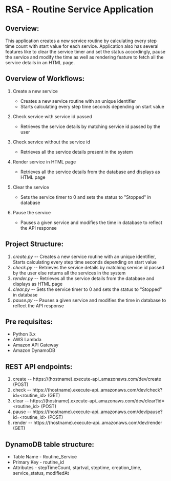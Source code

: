 # RSA - Routine Service Application

Overview:
------------------------------------------------------------------------------------

This application creates a new service routine by calculating every step time count with start value for each service. Application also has several features like to clear the service timer and set the status accordingly, pause the service and modify the time as well as rendering feature to fetch all the service details in an HTML page.

Overview of Workflows:
------------------------------------------------------------------------------------

1. Create a new service
    * Creates a new service routine with an unique identifier
    * Starts calculating every step time seconds depending on start value
    
2. Check service with service id passed
    * Retrieves the service details by matching service id passed by the user
    
3. Check service without the service id
    * Retrieves all the service details present in the system
    
4. Render service in HTML page
    * Retrieves all the service details from the database and displays as HTML page
    
5. Clear the service
    * Sets the service timer to 0 and sets the status to "Stopped" in database
    
6. Pause the service
    * Pauses a given service and modifies the time in database to reflect the API response
    
    
Project Structure:
--------------------------------------------------------------------------------------

1. _create.py_ -- Creates a new service routine with an unique identifier, Starts calculating every step time seconds depending on start value
2. _check.py_ -- Retrieves the service details by matching service id passed by the user else returns all the services in the system
3. _render.py_ -- Retrieves all the service details from the database and displays as HTML page
4. _clear.py_ -- Sets the service timer to 0 and sets the status to "Stopped" in database
5. _pause.py_ -- Pauses a given service and modifies the time in database to reflect the API response


Pre requisites:
---------------------------------------------------------------------------------------

* Python 3.x
* AWS Lambda
* Amazon API Gateway
* Amazon DynamoDB

REST API endpoints:
---------------------------------------------------------------------------------------

1. create -- https://(hostname).execute-api.<region>.amazonaws.com/dev/create (POST)
2. check -- https://(hostname).execute-api.<region>.amazonaws.com/dev/check?id=<routine_id> (GET)
3. clear -- https://(hostname).execute-api.<region>.amazonaws.com/dev/clear?id=<routine_id> (POST)
4. pause -- https://(hostname).execute-api.<region>.amazonaws.com/dev/pause?id=<routine_id> (POST)
5. render -- https://(hostname).execute-api.<region>.amazonaws.com/dev/render (GET)
  
  
DynamoDB table structure:
---------------------------------------------------------------------------------------

* Table Name - Routine_Service
* Primary Key - routine_id
* Attributes - stepTimeCount, startval, steptime, creation_time, service_status, modifiedAt
